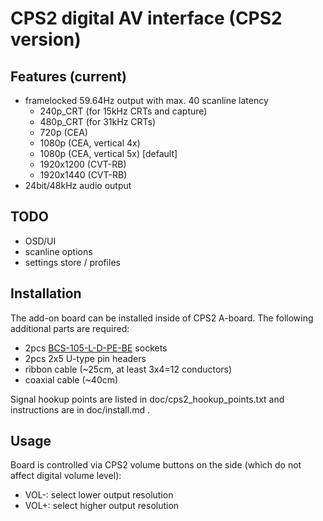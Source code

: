 CPS2 digital AV interface (CPS2 version)
==============

Features (current)
--------------------------
* framelocked 59.64Hz output with max. 40 scanline latency
  * 240p_CRT (for 15kHz CRTs and capture)
  * 480p_CRT (for 31kHz CRTs)
  * 720p (CEA)
  * 1080p (CEA, vertical 4x)
  * 1080p (CEA, vertical 5x) [default]
  * 1920x1200 (CVT-RB)
  * 1920x1440 (CVT-RB)
* 24bit/48kHz audio output

TODO
--------------------------
* OSD/UI
* scanline options
* settings store / profiles

Installation
--------------------------
The add-on board can be installed inside of CPS2 A-board. The following additional parts are required:

* 2pcs [BCS-105-L-D-PE-BE](http://www.mouser.com/ProductDetail/samtec/bcs-105-l-d-pe-be/?qs=0lQeLiL1qyYLg7p66ONHhg%3d%3d) sockets
* 2pcs 2x5 U-type pin headers
* ribbon cable (~25cm, at least 3x4=12 conductors)
* coaxial cable (~40cm)

Signal hookup points are listed in doc/cps2_hookup_points.txt and instructions are in doc/install.md .

Usage
--------------------------
Board is controlled via CPS2 volume buttons on the side (which do not affect digital volume level):
* VOL-: select lower output resolution
* VOL+: select higher output resolution
